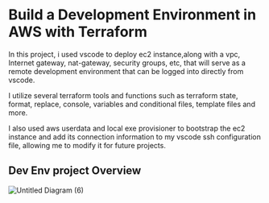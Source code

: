 # Build a Development Environment in AWS with Terraform

In this project, i used vscode to deploy ec2 instance,along with a vpc, Internet gateway, nat-gateway, security groups, etc, that will serve as a remote development environment that can be logged into directly from vscode.

I utilize several terraform tools and functions such as terraform state, format, replace, console, variables and conditional files, template files and more.

I also used aws userdata and local exe provisioner to bootstrap the ec2 instance and add its connection information to my vscode ssh configuration file, allowing me to modify it for future projects.



## Dev Env project Overview

![Untitled Diagram (6)](https://github.com/georgeonalo/terraform-dev-env/assets/115881685/8cf825b7-2f8a-40a9-b944-bba3fb64a46c)
